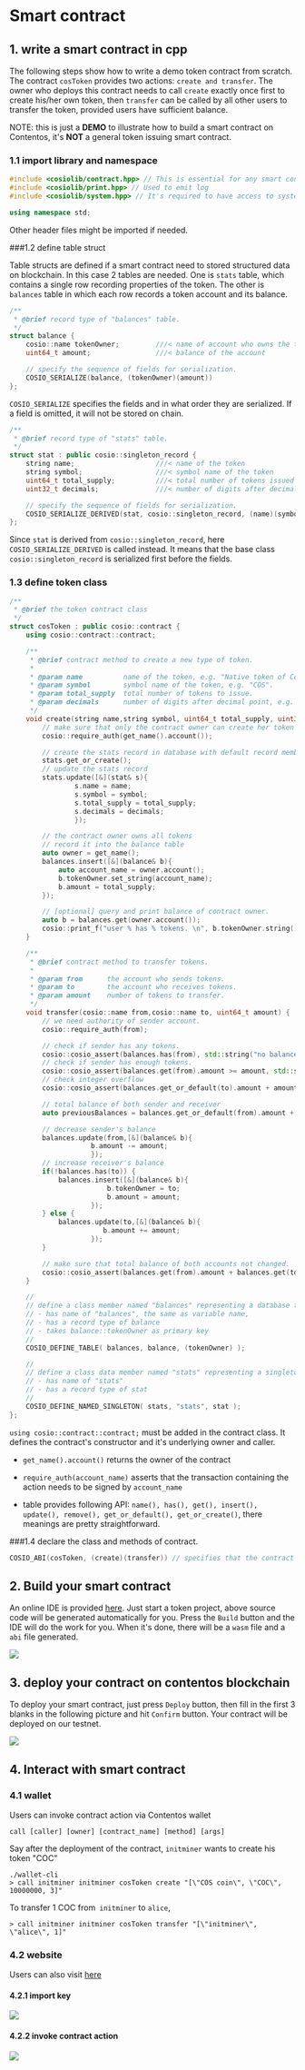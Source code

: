 # Smart contract



## 1. write a smart contract in cpp

The following steps show how to write a demo token contract from scratch. The contract `cosToken` provides two actions: `create and transfer`.  The owner who deploys this contract needs to call `create` exactly once first to create his/her own token,  then `transfer` can be called by all other users to transfer the token, provided users have sufficient balance.

NOTE: this is just a **DEMO** to illustrate how to build a smart contract on Contentos, it's **NOT** a general token issuing smart contract.

### 1.1  import library and namespace

```cpp
#include <cosiolib/contract.hpp> // This is essential for any smart contract
#include <cosiolib/print.hpp> // Used to emit log
#include <cosiolib/system.hpp> // It's required to have access to system functions. In this case require_auth and cosio_assert is called

using namespace std;
```

Other header files might be imported if needed.



###1.2  define table struct 

Table structs are defined if a smart contract need to stored structured data on blockchain. In this case 2 tables are needed. One is `stats` table, which contains a single row recording properties of the token. The other is `balances` table in which each row records a token account and its balance.

```cpp
/**
 * @brief record type of "balances" table.
 */
struct balance {
    cosio::name tokenOwner;         ///< name of account who owns the token
    uint64_t amount;                ///< balance of the account

    // specify the sequence of fields for serialization.
    COSIO_SERIALIZE(balance, (tokenOwner)(amount))
};
```

`COSIO_SERIALIZE` specifies the fields and in what order they are serialized. If a field is omitted, it will not be stored on chain.



```cpp
/**
 * @brief record type of "stats" table.
 */
struct stat : public cosio::singleton_record {
    string name;                    ///< name of the token
    string symbol;                  ///< symbol name of the token
    uint64_t total_supply;          ///< total number of tokens issued
    uint32_t decimals;              ///< number of digits after decimal point

    // specify the sequence of fields for serialization.
    COSIO_SERIALIZE_DERIVED(stat, cosio::singleton_record, (name)(symbol)(total_supply)(decimals))
};
```

Since `stat` is derived from `cosio::singleton_record`, here  `COSIO_SERIALIZE_DERIVED` is called instead. It means that the base class `cosio::singleton_record` is serialized first before the fields.  



### 1.3  define token class

```cpp
/**
 * @brief the token contract class
 */
struct cosToken : public cosio::contract {
    using cosio::contract::contract;

    /**
     * @brief contract method to create a new type of token.
     * 
     * @param name          name of the token, e.g. "Native token of Contentos".
     * @param symbol        symbol name of the token, e.g. "COS".
     * @param total_supply  total number of tokens to issue.
     * @param decimals      number of digits after decimal point, e.g. with decimals==3, 12345 COS tokens represent as "12.345 COS".
     */
    void create(string name,string symbol, uint64_t total_supply, uint32_t decimals) {
        // make sure that only the contract owner can create her token
        cosio::require_auth(get_name().account());

        // create the stats record in database with default record member values.
        stats.get_or_create();
        // update the stats record
        stats.update([&](stat& s){
                s.name = name;
                s.symbol = symbol;
                s.total_supply = total_supply;
                s.decimals = decimals;
                });

        // the contract owner owns all tokens
        // record it into the balance table
        auto owner = get_name();
        balances.insert([&](balance& b){
            auto account_name = owner.account();
            b.tokenOwner.set_string(account_name);
            b.amount = total_supply;
        });

        // [optional] query and print balance of contract owner.
        auto b = balances.get(owner.account());
        cosio::print_f("user % has % tokens. \n", b.tokenOwner.string(), b.amount);
    }

    /**
     * @brief contract method to transfer tokens.
     * 
     * @param from      the account who sends tokens.
     * @param to        the account who receives tokens.
     * @param amount    number of tokens to transfer.
     */
    void transfer(cosio::name from,cosio::name to, uint64_t amount) {
        // we need authority of sender account.
        cosio::require_auth(from);

        // check if sender has any tokens.
        cosio::cosio_assert(balances.has(from), std::string("no balance:") + from.string());
        // check if sender has enough tokens.
        cosio::cosio_assert(balances.get(from).amount >= amount, std::string("balance not enough:") + from.string());
        // check integer overflow
        cosio::cosio_assert(balances.get_or_default(to).amount + amount > balances.get_or_default(to).amount, std::string("over flow"));

        // total balance of both sender and receiver
        auto previousBalances = balances.get_or_default(from).amount + balances.get_or_default(to).amount;

        // decrease sender's balance
        balances.update(from,[&](balance& b){
                    b.amount -= amount;
                    });
        // increase receiver's balance
        if(!balances.has(to)) {
            balances.insert([&](balance& b){
                        b.tokenOwner = to;
                        b.amount = amount;
                    });
        } else {
            balances.update(to,[&](balance& b){
                       b.amount += amount;
                    });
        }

        // make sure that total balance of both accounts not changed.
        cosio::cosio_assert(balances.get(from).amount + balances.get(to).amount == previousBalances, std::string("balance not equal after transfer"));
    }

    //
    // define a class member named "balances" representing a database table which,
    // - has name of "balances", the same as variable name,
    // - has a record type of balance
    // - takes balance::tokenOwner as primary key
    //
    COSIO_DEFINE_TABLE( balances, balance, (tokenOwner) );

    //
    // define a class data member named "stats" representing a singleton table which,
    // - has name of "stats"
    // - has a record type of stat
    //
    COSIO_DEFINE_NAMED_SINGLETON( stats, "stats", stat );
};
```

`using cosio::contract::contract;` must be added in the contract class.  It defines the contract's constructor and it's underlying owner and caller. 

*  `get_name().account()` returns the owner of the contract

* `require_auth(account_name)` asserts that the transaction containing the action needs to be signed by `account_name`
* table provides following API:  `name(), has(), get(), insert(), update(), remove(), get_or_default(), get_or_create()`, there meanings are pretty straightforward.



###1.4 declare the class and methods of contract.

```cpp
COSIO_ABI(cosToken, (create)(transfer)) // specifies that the contract exposes two actions: create and transfer
```



## 2. Build your smart contract

An online IDE is provided [here](http://studio.contentos.io/).  Just start a token project, above source code will be generated automatically for you. Press the `Build` button and the IDE will do the work for you. When it's done,  there will be a `wasm` file and a `abi` file generated.

![](/Users/zhaoguojie/go/coschain/cos-document/en-us/tutorial/contract_build.jpg)

## 3. deploy your contract on contentos blockchain

To deploy your smart contract, just press `Deploy` button, then fill in the first 3 blanks in the following picture and hit `Confirm` button. Your contract will be deployed on our testnet.

![](/Users/zhaoguojie/go/coschain/cos-document/en-us/tutorial/contract_deploy.jpg)



## 4. Interact with smart contract

### 4.1 wallet

Users can invoke contract action via Contentos wallet

```shell
call [caller] [owner] [contract_name] [method] [args]
```

Say after the deployment of the contract, `initminer` wants to create his token "COC"

```shell
./wallet-cli
> call initminer initminer cosToken create "[\"COS coin\", \"COC\", 10000000, 3]"
```

To transfer 1 COC from` initminer` to `alice`, 

```shell
> call initminer initminer cosToken transfer "[\"initminer\", \"alice\", 1]"
```



### 4.2 website

Users can also visit [here](https://testwallet.contentos.io/#/create)

#### 4.2.1 import key

![](/Users/zhaoguojie/go/coschain/cos-document/en-us/tutorial/import_key_web_wallet.jpg)

#### 4.2.2 invoke contract action

![](/Users/zhaoguojie/go/coschain/cos-document/en-us/tutorial/action_web_wallet.jpg)